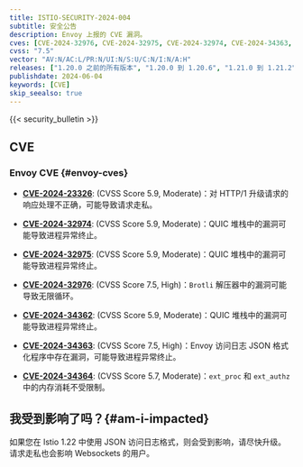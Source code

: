 ```yaml
---
title: ISTIO-SECURITY-2024-004
subtitle: 安全公告
description: Envoy 上报的 CVE 漏洞。
cves: [CVE-2024-32976, CVE-2024-32975, CVE-2024-32974, CVE-2024-34363, CVE-2024-34362, CVE-2024-23326, CVE-2024-34364]
cvss: "7.5"
vector: "AV:N/AC:L/PR:N/UI:N/S:U/C:N/I:N/A:H"
releases: ["1.20.0 之前的所有版本", "1.20.0 到 1.20.6", "1.21.0 到 1.21.2", "1.22.0"]
publishdate: 2024-06-04
keywords: [CVE]
skip_seealso: true
---
```


{{< security_bulletin >}}

## CVE

### Envoy CVE {#envoy-cves}

- __[CVE-2024-23326](https://github.com/envoyproxy/envoy/security/advisories/GHSA-vcf8-7238-v74c)__:
  (CVSS Score 5.9, Moderate)：对 HTTP/1 升级请求的响应处理不正确，可能导致请求走私。

- __[CVE-2024-32974](https://github.com/envoyproxy/envoy/security/advisories/GHSA-mgxp-7hhp-8299)__:
  (CVSS Score 5.9, Moderate)：QUIC 堆栈中的漏洞可能导致进程异常终止。

- __[CVE-2024-32975](https://github.com/envoyproxy/envoy/security/advisories/GHSA-g9mq-6v96-cpqc)__:
  (CVSS Score 5.9, Moderate)：QUIC 堆栈中的漏洞可能导致进程异常终止。

- __[CVE-2024-32976](https://github.com/envoyproxy/envoy/security/advisories/GHSA-7wp5-c2vq-4f8m)__:
  (CVSS Score 7.5, High)：`Brotli` 解压器中的漏洞可能导致无限循环。

- __[CVE-2024-34362](https://github.com/envoyproxy/envoy/security/advisories/GHSA-hww5-43gv-35jv)__:
  (CVSS Score 5.9, Moderate)：QUIC 堆栈中的漏洞可能导致进程异常终止。

- __[CVE-2024-34363](https://github.com/envoyproxy/envoy/security/advisories/GHSA-g979-ph9j-5gg4)__:
  (CVSS Score 7.5, High)：Envoy 访问日志 JSON 格式化程序中存在漏洞，可能导致进程异常终止。

- __[CVE-2024-34364](https://github.com/envoyproxy/envoy/security/advisories/GHSA-xcj3-h7vf-fw26)__:
  (CVSS Score 5.7, Moderate)：`ext_proc` 和 `ext_authz` 中的内存消耗不受限制。

## 我受到影响了吗？{#am-i-impacted}

如果您在 Istio 1.22 中使用 JSON 访问日志格式，则会受到影响，请尽快升级。请求走私也会影响 Websockets 的用户。
